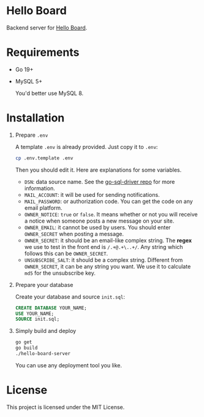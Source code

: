 # Hello Board

Backend server for [Hello Board](https://github.com/kifuan/hello-board).

# Requirements

+ Go 19+

+ MySQL 5+

  You'd better use MySQL 8.

# Installation

1. Prepare `.env`

   A template `.env` is already provided. Just copy it to `.env`:

   ```bash
   cp .env.template .env
   ```

   Then you should edit it. Here are explanations for some variables.

   + `DSN`: data source name. See the [go-sql-driver repo](https://github.com/go-sql-driver/mysql#dsn-data-source-name) for more information.
   + `MAIL_ACCOUNT`: it will be used for sending notifications.
   + `MAIL_PASSWORD`: or authorization code. You can get the code on any email platform.
   + `OWNER_NOTICE`: `true` or `false`. It means whether or not you will receive a notice when someone posts a new message on your site.
   + `OWNER_EMAIL`: it cannot be used by users. You should enter `OWNER_SECRET` when posting a message.
   + `OWNER_SECRET`: it should be an email-like complex string. The **regex** we use to test in the front end is `/.+@.+\..+/`. Any string which follows this can be `OWNER_SECRET`.
   + `UNSUBSCRIBE_SALT`: it should be a complex string. Different from `OWNER_SECRET`, it can be any string you want. We use it to calculate `md5` for the unsubscribe key. 

2. Prepare your database

   Create your database and source `init.sql`:

   ```sql
   CREATE DATABASE YOUR_NAME;
   USE YOUR_NAME;
   SOURCE init.sql;
   ```

3. Simply build and deploy

   ```bash
   go get
   go build
   ./hello-board-server
   ```

   You can use any deployment tool you like.

# License

This project is licensed under the MIT License.

